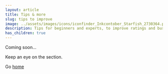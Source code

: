 ```yaml
---
layout: article
title: Tips & more
slug: tips to improve
image: ../assets/images/icons/iconfinder_Inkcontober_Starfish_2730364.png
description: Tips for beginners and experts, to improve ratings and business.
has_children: true
---
```




Coming soon...

Keep an eye on the section. 

Go [home](/)